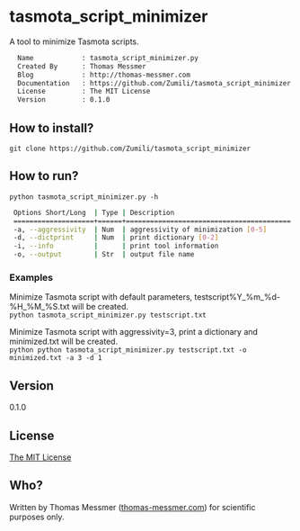 # tasmota_script_minimizer
A tool to minimize Tasmota scripts.
```bash
  Name            : tasmota_script_minimizer.py
  Created By      : Thomas Messmer
  Blog            : http://thomas-messmer.com
  Documentation   : https://github.com/Zumili/tasmota_script_minimizer
  License         : The MIT License
  Version         : 0.1.0
```

## How to install?

`git clone https://github.com/Zumili/tasmota_script_minimizer`

## How to run?

`python tasmota_script_minimizer.py -h`

```bash
 Options Short/Long  | Type | Description
 ====================+======+=========================================  
 -a, --aggressivity  | Num  | aggressivity of minimization [0-5]
 -d, --dictprint     | Num  | print dictionary [0-2]
 -i, --info          |      | print tool information
 -o, --output        | Str  | output file name
```

### Examples

Minimize Tasmota script with default parameters, testscript%Y_%m_%d-%H_%M_%S.txt will be created.  
`python tasmota_script_minimizer.py testscript.txt`

Minimize Tasmota script with aggressivity=3, print a dictionary and minimized.txt will be created.  
`python python tasmota_script_minimizer.py testscript.txt -o minimized.txt -a 3 -d 1`

## Version
0.1.0

## License
[The MIT License](https://opensource.org/licenses/MIT)

## Who?
Written by Thomas Messmer ([thomas-messmer.com](http://thomas-messmer.com)) for scientific purposes only.
